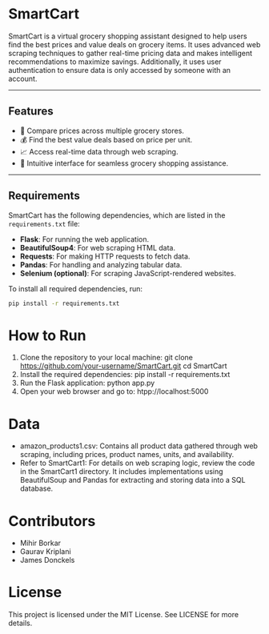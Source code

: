 # **SmartCart**

SmartCart is a virtual grocery shopping assistant designed to help users find the best prices and value deals on grocery items. It uses advanced web scraping techniques to gather real-time pricing data and makes intelligent recommendations to maximize savings. Additionally, it uses user authentication to ensure data is only accessed by someone with an account.

---

## **Features**
- 🛒 Compare prices across multiple grocery stores.
- 💰 Find the best value deals based on price per unit.
- 📈 Access real-time data through web scraping.
- 🎯 Intuitive interface for seamless grocery shopping assistance.

---

## **Requirements**
SmartCart has the following dependencies, which are listed in the `requirements.txt` file:
- **Flask**: For running the web application.
- **BeautifulSoup4**: For web scraping HTML data.
- **Requests**: For making HTTP requests to fetch data.
- **Pandas**: For handling and analyzing tabular data.
- **Selenium (optional)**: For scraping JavaScript-rendered websites.

To install all required dependencies, run:
```bash
pip install -r requirements.txt
```
# **How to Run**
1. Clone the repository to your local machine:
   git clone https://github.com/your-username/SmartCart.git
   cd SmartCart
2. Install the required dependencies:
   pip install -r requirements.txt
3. Run the Flask application:
   python app.py
4. Open your web browser and go to:
   htpp://localhost:5000

# **Data**
- amazon_products1.csv: Contains all product data gathered through web scraping, including prices, product names, units, and availability.
- Refer to SmartCart1: For details on web scraping logic, review the code in the SmartCart1 directory. It includes implementations using BeautifulSoup and Pandas for extracting and storing data into a SQL database.

# **Contributors**
- Mihir Borkar
- Gaurav Kriplani
- James Donckels

# **License**
This project is licensed under the MIT License. See LICENSE for more details.
